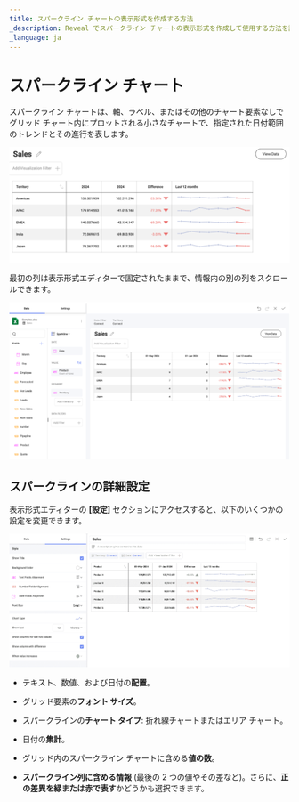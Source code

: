 ```yaml
---
title: スパークライン チャートの表示形式を作成する方法
_description: Reveal でスパークライン チャートの表示形式を作成して使用する方法を説明します。
_language: ja
---
```


# スパークライン チャート

スパークライン チャートは、軸、ラベル、またはその他のチャート要素なしでグリッド チャート内にプロットされる小さなチャートで、指定された日付範囲のトレンドとその進行を表します。

![Sparkline Chart sample](images/sparkline-chart-example.png)

最初の列は表示形式エディターで固定されたままで、情報内の別の列をスクロールできます。

![Using the sparkline chart in the visualization editor](images/sparkline-chart-visualization-editor.png)

## スパークラインの詳細設定

表示形式エディターの **[設定]** セクションにアクセスすると、以下のいくつかの設定を変更できます。

![Settings for the sparkline chart](images/sparkline-chart-settings.png)

  - テキスト、数値、および日付の**配置**。

  - グリッド要素の**フォント サイズ**。

  - スパークラインの**チャート タイプ**: 折れ線チャートまたはエリア チャート。

  - 日付の**集計**。

  - グリッド内のスパークライン チャートに含める**値の数**。

  - **スパークライン列に含める情報** (最後の 2 つの値やその差など)。さらに、**正の差異を緑または赤で表す**かどうかも選択できます。
